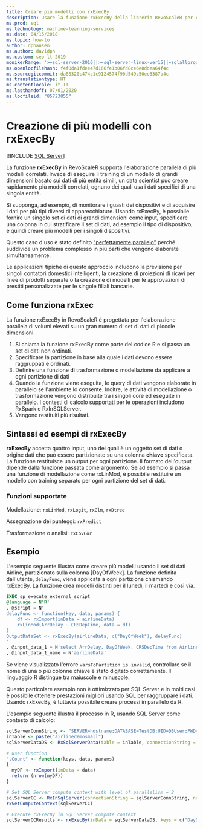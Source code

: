```yaml
---
title: Creare più modelli con rxExecBy
description: Usare la funzione rxExecBy della libreria RevoScaleR per compilare più minimodelli sui dati del computer archiviati in SQL Server.
ms.prod: sql
ms.technology: machine-learning-services
ms.date: 04/15/2018
ms.topic: how-to
author: dphansen
ms.author: davidph
ms.custom: seo-lt-2019
monikerRange: '>=sql-server-2016||>=sql-server-linux-ver15||=sqlallproducts-allversions'
ms.openlocfilehash: f4f0da1fdee47d166fe1b06fd8ce6e8ddea64f4c
ms.sourcegitcommit: da88320c474c1c9124574f90d549c50ee3387b4c
ms.translationtype: HT
ms.contentlocale: it-IT
ms.lasthandoff: 07/01/2020
ms.locfileid: "85723855"
---
```

# <a name="creating-multiple-models-using-rxexecby"></a>Creazione di più modelli con rxExecBy
 [!INCLUDE [SQL Server](../../includes/applies-to-version/sqlserver.md)]

La funzione **rxExecBy** in RevoScaleR supporta l'elaborazione parallela di più modelli correlati. Invece di eseguire il training di un modello di grandi dimensioni basato sui dati di più entità simili, un data scientist può creare rapidamente più modelli correlati, ognuno dei quali usa i dati specifici di una singola entità. 

Si supponga, ad esempio, di monitorare i guasti dei dispositivi e di acquisire i dati per più tipi diversi di apparecchiature. Usando rxExecBy, è possibile fornire un singolo set di dati di grandi dimensioni come input, specificare una colonna in cui stratificare il set di dati, ad esempio il tipo di dispositivo, e quindi creare più modelli per i singoli dispositivi.

Questo caso d'uso è stato definito ["perfettamente parallelo"](https://en.wikipedia.org/wiki/Embarrassingly_parallel) perché suddivide un problema complesso in più parti che vengono elaborate simultaneamente.

Le applicazioni tipiche di questo approccio includono la previsione per singoli contatori domestici intelligenti, la creazione di proiezioni di ricavi per linee di prodotti separate o la creazione di modelli per le approvazioni di prestiti personalizzate per le singole filiali bancarie.

## <a name="how-rxexec-works"></a>Come funziona rxExec

La funzione rxExecBy in RevoScaleR è progettata per l'elaborazione parallela di volumi elevati su un gran numero di set di dati di piccole dimensioni.

1. Si chiama la funzione rxExecBy come parte del codice R e si passa un set di dati non ordinati.
2. Specificare la partizione in base alla quale i dati devono essere raggruppati e ordinati.
3. Definire una funzione di trasformazione o modellazione da applicare a ogni partizione di dati
4. Quando la funzione viene eseguita, le query di dati vengono elaborate in parallelo se l'ambiente lo consente. Inoltre, le attività di modellazione o trasformazione vengono distribuite tra i singoli core ed eseguite in parallelo. I contesti di calcolo supportati per le operazioni includono RxSpark e RxInSQLServer.
5. Vengono restituiti più risultati.

## <a name="rxexecby-syntax-and-examples"></a>Sintassi ed esempi di rxExecBy

**rxExecBy** accetta quattro input, uno dei quali è un oggetto set di dati o origine dati che può essere partizionato su una colonna **chiave** specificata. La funzione restituisce un output per ogni partizione. Il formato dell'output dipende dalla funzione passata come argomento. Se ad esempio si passa una funzione di modellazione come rxLinMod, è possibile restituire un modello con training separato per ogni partizione del set di dati.

### <a name="supported-functions"></a>Funzioni supportate

Modellazione: `rxLinMod`, `rxLogit`, `rxGlm`, `rxDtree`

Assegnazione dei punteggi: `rxPredict`

Trasformazione o analisi: `rxCovCor`

## <a name="example"></a>Esempio

L'esempio seguente illustra come creare più modelli usando il set di dati Airline, partizionato sulla colonna [DayOfWeek]. La funzione definita dall'utente, `delayFunc`, viene applicata a ogni partizione chiamando rxExecBy. La funzione crea modelli distinti per il lunedì, il martedì e così via.

```sql
EXEC sp_execute_external_script
@language = N'R'
, @script = N'
delayFunc <- function(key, data, params) { 
    df <- rxImport(inData = airlineData) 
    rxLinMod(ArrDelay ~ CRSDepTime, data = df) 
} 
OutputDataSet <- rxExecBy(airlineData, c("DayOfWeek"), delayFunc)
'
, @input_data_1 = N'select ArrDelay, DayOfWeek, CRSDepTime from AirlineDemoSmall]'
, @input_data_1_name = N'airlineData'

```

Se viene visualizzato l'errore `varsToPartition is invalid`, controllare se il nome di una o più colonne chiave è stato digitato correttamente. Il linguaggio R distingue tra maiuscole e minuscole.

Questo particolare esempio non è ottimizzato per SQL Server e in molti casi è possibile ottenere prestazioni migliori usando SQL per raggruppare i dati. Usando rxExecBy, è tuttavia possibile creare processi in parallelo da R.

L'esempio seguente illustra il processo in R, usando SQL Server come contesto di calcolo:

```R
sqlServerConnString <- "SERVER=hostname;DATABASE=TestDB;UID=DBUser;PWD=Password;"
inTable <- paste("airlinedemosmall")
sqlServerDataDS <- RxSqlServerData(table = inTable, connectionString = sqlServerConnString)

# user function
".Count" <- function(keys, data, params)
{
  myDF <- rxImport(inData = data)
  return (nrow(myDF))
}

# Set SQL Server compute context with level of parallelism = 2
sqlServerCC <- RxInSqlServer(connectionString = sqlServerConnString, numTasks = 4)
rxSetComputeContext(sqlServerCC)

# Execute rxExecBy in SQL Server compute context
sqlServerCCResults <- rxExecBy(inData = sqlServerDataDS, keys = c("DayOfWeek"), func = .Count)
```


